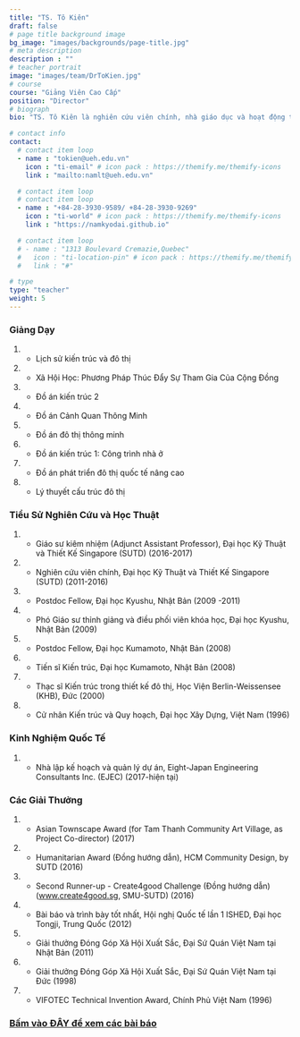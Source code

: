```yaml
---
title: "TS. Tô Kiên"
draft: false
# page title background image
bg_image: "images/backgrounds/page-title.jpg"
# meta description
description : ""
# teacher portrait
image: "images/team/DrToKien.jpg"
# course
course: "Giảng Viên Cao Cấp"
position: "Director"
# biograph
bio: "TS. Tô Kiên là nghiên cứu viên chính, nhà giáo dục và hoạt động thực tế trong lĩnh vực quy hoạch đô thị bền Vững, kiến trúc và thiết kế đô thị với trên 20 năm kinh nghiệm tại nhiều trường đại học và công ty quốc tế. Ông tập trung vào các thành phố mới nổi tại khu vực Châu Á. Ông là một người có suy nghĩ sáng tạo, giải quyết vấn đề, nhà hoạt động xã hội và là tác nhân thay đổi, người làm việc hiệu quả một cách độc lập lẫn trong tập thể. Ông đã tham gia giảng dạy nhiều modules, khóa học, và có một bề dày nghiệu cứu và hoạt động học thuật, đặt trọng tâm vào thực tiễn, làm giàu kiến thức thực nghiệm qua các công việc chuyên sâu, nhiệm vụ chuyển giao tại các đơn vị quốc tế. Ông đã đạt được nhiều tài trợ và giải thưởng, thành lập và dẫn dắt nhiều nhóm. Ông có mạng lưới kết nối mạnh tại khu vực Châu Á cũng như trên thế giới."

# contact info
contact:
  # contact item loop
  - name : "tokien@ueh.edu.vn"
    icon : "ti-email" # icon pack : https://themify.me/themify-icons
    link : "mailto:namlt@ueh.edu.vn"

  # contact item loop
  # contact item loop
  - name : "+84-28-3930-9589/ +84-28-3930-9269"
    icon : "ti-world" # icon pack : https://themify.me/themify-icons
    link : "https://namkyodai.github.io"

  # contact item loop
  # - name : "1313 Boulevard Cremazie,Quebec"
  #   icon : "ti-location-pin" # icon pack : https://themify.me/themify-icons
  #   link : "#"

# type
type: "teacher"
weight: 5
---
```



### Giảng Dạy
1. * Lịch sử kiến trúc và đô thị
1. * Xã Hội Học: Phương Pháp Thúc Đẩy Sự Tham Gia Của Cộng Đồng
1. * Đồ án kiến trúc 2
1. * Đồ án Cảnh Quan Thông Minh
1. * Đồ án đô thị thông minh
1. * Đồ án kiến trúc 1: Công trình nhà ở
1. * Đồ án phát triển đô thị quốc tế nâng cao
1. * Lý thuyết cấu trúc đô thị

### Tiểu Sử Nghiên Cứu và Học Thuật
1. * Giáo sư kiêm nhiệm (Adjunct Assistant Professor), Đại học Kỹ Thuật và Thiết Kế Singapore (SUTD) (2016-2017)
1. * Nghiên cứu viên chính, Đại học Kỹ Thuật và Thiết Kế Singapore (SUTD) (2011-2016)
1. * Postdoc Fellow, Đại học Kyushu,  Nhật Bản (2009 -2011)
1. * Phó Giáo sư thỉnh giảng và điều phối viên khóa học, Đại học Kyushu,  Nhật Bản (2009)
1. * Postdoc Fellow, Đại học Kumamoto, Nhật Bản (2008)
1. * Tiến sĩ Kiến trúc, Đại học Kumamoto,  Nhật Bản  (2008)
1. * Thạc sĩ Kiến trúc trong thiết kế đô thị, Học Viện Berlin-Weissensee (KHB), Đức (2000)
1. * Cử nhân Kiến trúc và Quy hoạch, Đại học Xây Dựng, Việt Nam (1996)

### Kinh Nghiệm Quốc Tế
1. * Nhà lập kế hoạch và quản lý dự án, Eight-Japan Engineering Consultants Inc. (EJEC) (2017-hiện tại)

### Các Giải Thưởng
1. * Asian Townscape Award (for Tam Thanh Community Art Village, as Project Co-director) (2017)
1. * Humanitarian Award (Đồng hướng dẫn), HCM Community Design, by SUTD (2016)
1. * Second Runner-up - Create4good Challenge (Đồng hướng dẫn) (www.create4good.sg, SMU-SUTD) (2016)
1. * Bài báo và trình bày tốt nhất, Hội nghị Quốc tế lần 1 ISHED, Đại học Tongji, Trung Quốc (2012)
1. * Giải thưởng Đóng Góp Xã Hội Xuất Sắc, Đại Sứ Quán Việt Nam tại Nhật Bản (2011)
1. * Giải thưởng Đóng Góp Xã Hội Xuất Sắc, Đại Sứ Quán Việt Nam tại Đức (1998)
1. * VIFOTEC Technical Invention Award, Chính Phủ Việt Nam (1996)

### [Bấm vào ĐÂY để xem các bài báo](https://www.researchgate.net/profile/Kien-To)
